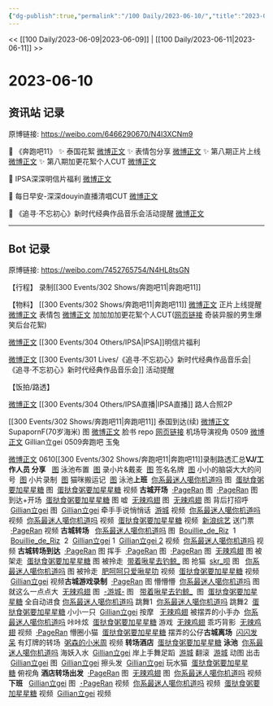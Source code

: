 ```yaml
---
{"dg-publish":true,"permalink":"/100 Daily/2023-06-10/","title":"2023-06-10","created":"2023-06-13T13:17:33.714+08:00","updated":"2023-06-13T13:43:28.266+08:00"}
---
```



<< [[100 Daily/2023-06-09\|2023-06-09]] | [[100 Daily/2023-06-11\|2023-06-11]] >>

# 2023-06-10

## 资讯站 记录

原博链接: https://weibo.com/6466290670/N4I3XCNm9

💫 《奔跑吧11》
✨ 泰国花絮 [微博正文](https://weibo.com/6466290670/4911108702339793)
✨ 表情包分享 [微博正文](https://weibo.com/6466290670/4911083628270869)
✨ 第八期正片上线 [微博正文](https://weibo.com/6466290670/4911030549088899)
✨ 第八期加更花絮个人CUT [微博正文](https://weibo.com/6466290670/4911107222014757)

💫 IPSA深深明信片福利 [微博正文](https://weibo.com/6466290670/4911085742981215)

💫 每日早安-深深douyin直播清唱CUT [微博正文](https://weibo.com/6466290670/4911004201518131)

💫 《追寻·不忘初心》新时代经典作品音乐会活动提醒 [微博正文](https://weibo.com/6466290670/4911110824397017)

---
## Bot 记录

原博链接: https://weibo.com/7452765754/N4HL8tsGN

【行程】
录制[[300 Events/302 Shows/奔跑吧11\|奔跑吧11]]

【物料】
[[300 Events/302 Shows/奔跑吧11\|奔跑吧11]]
[微博正文](http://weibo.com/5242381821/N4CJL2ja3) 正片上线提醒
[微博正文](http://weibo.com/5242381821/N4EjaBYS4) 表情包
[微博正文](http://weibo.com/6466290670/N4EWS8s85) 加加加加更花絮个人CUT([网页链接](https://weibo.cn/sinaurl?u=https%3A//ztv.cztv.com/vplay/10004144.html) 奇装异服的男生爆笑后台花絮)

[微博正文](http://weibo.com/1851789841/N4xSimbbr) [[300 Events/304 Others/IPSA\|IPSA]]明信片福利

[微博正文](http://weibo.com/6466290670/N4F2GirRD) [[300 Events/301 Lives/《追寻·不忘初心》新时代经典作品音乐会\|《追寻·不忘初心》新时代经典作品音乐会]] 活动提醒

【饭拍/路透】

[微博正文](http://weibo.com/3123996041/N4Fw1kgh7) [[300 Events/304 Others/IPSA直播\|IPSA直播]] 路人合照2P

[[300 Events/302 Shows/奔跑吧11\|奔跑吧11]]
泰国到达(续)
[微博正文](http://weibo.com/7793167525/N4D4fFbdJ) SupapornF(70岁海米) 图
[微博正文](http://weibo.com/7706648048/N4C9248ni) 脸书 repo
[网页链接](https://weibo.cn/sinaurl?u=https%3A//zmtv.cztv.com/ap/wap/ugcShare/index.shtml%3Fid%3D100137442) 机场导演视角
0509
[微博正文](http://weibo.com/5355738926/N4CQZk53W) Gillian立gei 0509奔跑吧 玉兔

[微博正文](https://weibo.com/7452765754/N4GNWsNpC) 0610[[300 Events/302 Shows/奔跑吧11\|奔跑吧11]]录制路透汇总
​​**VJ/工作人员 分享**
​  [图](https://weibo.com/6201405724/N4CQLsWWv) 泳池布置
 [图](https://weibo.com/1786590437/N4FNbm3oZ) 录小片&戴麦
 [图](https://weibo.com/2645753453/N4FO15Xh9) 签名名牌
 [图](https://weibo.com/1786590437/N4Gwv04kR) 小小的脑袋大大的问号
 [图](https://weibo.com/7458115630/N4FIrotXZ) 小片录制
 [图](https://weibo.com/2645753453/N4GZNBziO) 猫咪搬运记
 [图](https://weibo.com/2407743440/N4I9KpRQX) 泳池
**​上班**
 [你系最迷人噶你机道吗](https://weibo.com/7724525486/N4F5zloSb) 图
 [蛋挞食粥要加星星糖](https://weibo.com/6048634807/N4F6ClUtb) 图
 [蛋挞食粥要加星星糖](https://weibo.com/6048634807/N4Ffa9Vem) 视频
**古城开场**
 [·PageRan](https://weibo.com/7633014126/N4FUupODm) 图
 [·PageRan](https://weibo.com/7633014126/N4N604bip) 图 到达+开场
 [蛋挞食粥要加星星糖](https://weibo.com/6048634807/N4FSLa7pH) 图 嘘
 [无辣鸡翅](https://weibo.com/7495641082/N4FYM5WLd) 图
 [无辣鸡翅](https://weibo.com/7495641082/N4G9Ac11G) 图 背后打招呼
 [Gillian立gei](https://weibo.com/5355738926/N4G7bjAPz) 图
 [Gillian立gei](https://weibo.com/5355738926/N4H7SauKK) 牵手手说悄悄话
 [游城](https://weibo.com/1801743981/N4GaABbsn) 视频
 [你系最迷人噶你机道吗](https://weibo.com/7724525486/N4FVGignG) 视频
 [你系最迷人噶你机道吗](https://weibo.com/7724525486/N4GfoqoJI) 视频
 [蛋挞食粥要加星星糖](https://weibo.com/6048634807/N4G7nplRL) 视频
 [新浪综艺](https://weibo.com/1878335471/N4GWWDMWQ) 送门票
 [·PageRan](https://weibo.com/7633014126/N4MmhcBnp) 视频
**古城转场**
​  [你系最迷人噶你机道吗](https://weibo.com/7724525486/N4G338bR8) 图
 [Bouillie_de_Riz](https://weibo.com/7480638541/N4FQdzFum)  1
 [Bouillie_de_Riz](https://weibo.com/7480638541/N4G5TeVLd)  2
 [Gillian立gei](https://weibo.com/5355738926/N4G7bjAPz) 1
 [Gillian立gei 2](https://weibo.com/5355738926/N4H19fd3b) 视频
 [你系最迷人噶你机道吗](https://weibo.com/7724525486/N4GqWq8Zk) 视频
**古城转场到达**
 [·PageRan](https://weibo.com/7633014126/N4Gu3llDD) 图 挥手
 [·PageRan](https://weibo.com/7633014126/N4Mu6iTX3) 图
 [·PageRan](https://weibo.com/7633014126/N4N7Q7KRE) 图
 [无辣鸡翅](https://weibo.com/7495641082/N4GlZFG38) 图 被架走
 [蛋挞食粥要加星星糖](https://weibo.com/6048634807/N4GoOBB7L) 图 被拎走
 [带着啾星去钓鲸_](https://weibo.com/3246571812/N4Gwc4fh0) 图 抢猫
 [skr_呗](https://weibo.com/6433509682/N4HivoVC4) 图 
 [你系最迷人噶你机道吗](https://weibo.com/7724525486/N4NKpAZ5Z) 图 被拎走
 [肥呵呵只爱啾星叻](https://weibo.com/1682202347/N4GnubfjR) 视频
 [蛋挞食粥要加星星糖](https://weibo.com/6048634807/N4HsXubs1) 视频
 [Gillian立gei](https://weibo.com/5355738926/N4QGN9xzH) 视频
**​古城游戏录制**
 [·PageRan](https://weibo.com/7633014126/N4GFNrXwf) 图 懵懵懵
 [你系最迷人噶你机道吗](https://weibo.com/7724525486/N4GJJxA9r) 图 就这么一点点大
 [无辣鸡翅](https://weibo.com/7495641082/N4GMrDqV9) 图
 [-游城-](https://weibo.com/1801743981/N4GZ8iU81) 图 
 [带着啾星去钓鲸_](https://weibo.com/3246571812/N4HD5nfnz)  图
 [蛋挞食粥要加星星糖](https://weibo.com/6048634807/N4GKc96O1) 全自动进食​
 [你系最迷人噶你机道吗](https://weibo.com/7724525486/N4GW1kpFW) 跳舞1
 [你系最迷人噶你机道吗](https://weibo.com/7724525486/N4Hk68Vgs) 跳舞2
 [蛋挞食粥要加星星糖](https://weibo.com/6048634807/N4GV1vxUa) 小小一只
 [Gillian立gei](https://weibo.com/5355738926/N4GWJBu39) 按摩 
 [无辣鸡翅](https://weibo.com/7495641082/N4H028KJY) 被摆弄的小手办
 [你系最迷人噶你机道吗](https://weibo.com/7724525486/N4HskcipE) 咔咔炫
 [蛋挞食粥要加星星糖](https://weibo.com/6048634807/N4HIH7G08) 游戏
 [无辣鸡翅](https://weibo.com/7495641082/N4HFisBzG) 乖巧背影
 [无辣鸡翅](https://weibo.com/7495641082/N4MQ1CZkk) 视频
 [·PageRan](https://weibo.com/7633014126/N4IfGvhoa) 懵圈小猫
 [蛋挞食粥要加星星糖](https://weibo.com/6048634807/N4QFYomxm) 摆弄的公仔
**​古城离场**
 [闪闪发呆](https://weibo.com/7469652808/N4H6AqII3) 有灯牌的转场
 [粥森的小米周](https://weibo.com/7479606212/N4GQxtag6) 视频
**转场酒店**
 [蛋挞食粥要加星星糖](https://weibo.com/6048634807/N4HcYoilo)
**泳池**
 [你系最迷人噶你机道吗](https://weibo.com/7724525486/N4HY2mfms) 海妖入水
 [Gillian立gei](https://weibo.com/5355738926/N4IjdezKT) 岸上手舞足蹈
 [游城](https://weibo.com/1801743981/N4Iu15fwE) 翻滚
 [游城](https://weibo.com/1801743981/N4Iz2zg04) 动图 出击
 [Gillian立gei](https://weibo.com/5355738926/N4IFsjjIg) 图
 [Gillian立gei](https://weibo.com/5355738926/N4MXQbbyl) 擦头发
 [Gillian立gei](https://weibo.com/5355738926/N4MBKlsts) 玩水猫
 [蛋挞食粥要加星星糖](https://weibo.com/6048634807/N4OBV3gqG) 俯视角
**酒店转场出发**
 [·PageRan](https://weibo.com/7633014126/N4In1mC0O) 图
 [无辣鸡翅](https://weibo.com/7495641082/N4ItRmgfs) 图
 [你系最迷人噶你机道吗](https://weibo.com/7724525486/N4IwK7CKi) 视频
​​​**下班** 
 [Gillian立gei](https://weibo.com/5355738926/4911288390779600) 图
 [･PageRan](https://weibo.com/7633014126/4911292211528210) 视频
 [你系最迷人噶你机道吗](https://weibo.com/7724525486/4911286406087181) 视频
 [蛋挞食粥要加星星糖](https://weibo.com/6048634807/N4Mi28Vk3) 视频
 [Gillian立gei](https://weibo.com/5355738926/N4Mkvg55A) 视频
